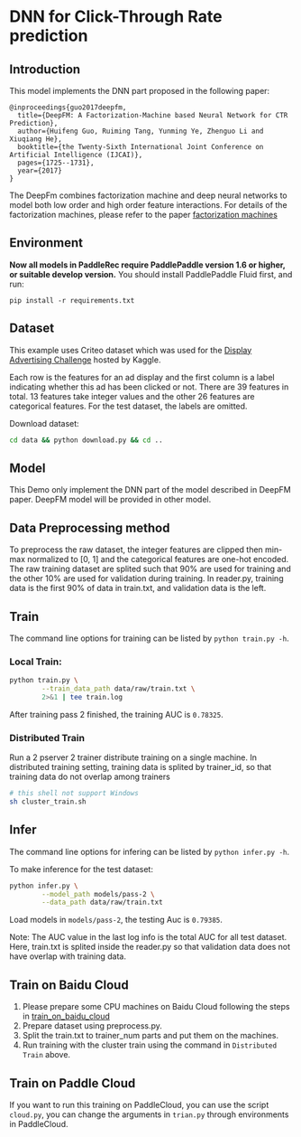 
# DNN for Click-Through Rate prediction

## Introduction
This model implements the DNN part proposed in the following paper:

```text
@inproceedings{guo2017deepfm,
  title={DeepFM: A Factorization-Machine based Neural Network for CTR Prediction},
  author={Huifeng Guo, Ruiming Tang, Yunming Ye, Zhenguo Li and Xiuqiang He},
  booktitle={the Twenty-Sixth International Joint Conference on Artificial Intelligence (IJCAI)},
  pages={1725--1731},
  year={2017}
}
```

The DeepFm combines factorization machine and deep neural networks to model
both low order and high order feature interactions. For details of the
factorization machines, please refer to the paper [factorization
machines](https://www.csie.ntu.edu.tw/~b97053/paper/Rendle2010FM.pdf)

## Environment
**Now all models in PaddleRec require PaddlePaddle version 1.6 or higher, or suitable develop version.**
You should install PaddlePaddle Fluid first, and run:

```shell
pip install -r requirements.txt
```

## Dataset
This example uses Criteo dataset which was used for the [Display Advertising
Challenge](https://www.kaggle.com/c/criteo-display-ad-challenge/)
hosted by Kaggle.

Each row is the features for an ad display and the first column is a label
indicating whether this ad has been clicked or not. There are 39 features in
total. 13 features take integer values and the other 26 features are
categorical features. For the test dataset, the labels are omitted.

Download dataset:
```bash
cd data && python download.py && cd ..
```

## Model
This Demo only implement the DNN part of the model described in DeepFM paper.
DeepFM model will be provided in other model.


## Data Preprocessing method
To preprocess the raw dataset, the integer features are clipped then min-max
normalized to [0, 1] and the categorical features are one-hot encoded. The raw
training dataset are splited such that 90% are used for training and the other
10% are used for validation during training. In reader.py, training data is the first
90% of data in train.txt, and validation data is the left.

## Train
The command line options for training can be listed by `python train.py -h`.

### Local Train:
```bash
python train.py \
        --train_data_path data/raw/train.txt \
        2>&1 | tee train.log
```

After training pass 2 finished, the training AUC is `0.78325`.

### Distributed Train
Run a 2 pserver 2 trainer distribute training on a single machine.
In distributed training setting, training data is splited by trainer_id, so that training data
 do not overlap among trainers

```bash
# this shell not support Windows
sh cluster_train.sh
```

## Infer
The command line options for infering can be listed by `python infer.py -h`.

To make inference for the test dataset:
```bash
python infer.py \
        --model_path models/pass-2 \
        --data_path data/raw/train.txt
```

Load models in `models/pass-2`, the testing Auc is `0.79385`.

Note: The AUC value in the last log info is the total AUC for all test dataset. Here, train.txt is splited inside the reader.py so that validation data does not have overlap with training data.

## Train on Baidu Cloud
1. Please prepare some CPU machines on Baidu Cloud following the steps in [train_on_baidu_cloud](https://github.com/PaddlePaddle/FluidDoc/blob/develop/doc/fluid/user_guides/howto/training/train_on_baidu_cloud_cn.rst)
1. Prepare dataset using preprocess.py.
1. Split the train.txt to trainer_num parts and put them on the machines.
1. Run training with the cluster train using the command in `Distributed Train` above.

## Train on Paddle Cloud
If you want to run this training on PaddleCloud, you can use the script ```cloud.py```, you can change the arguments in ```trian.py``` through environments in PaddleCloud.

